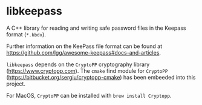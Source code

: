 # libkeepass
A C++ library for reading and writing safe password files in the Keepass format (`*.kbdx`).

Further information on the KeePass file format can be found at https://github.com/lgg/awesome-keepass#docs-and-articles.

`libkeepass` depends on the `CryptoPP` cryptography library (https://www.cryptopp.com). The `cmake` find module for `CryptoPP` (https://bitbucket.org/sergiu/cryptopp-cmake) has been embeeded into this project.

For MacOS, `CryptoPP` can be installed with `brew install Cryptopp`. 
